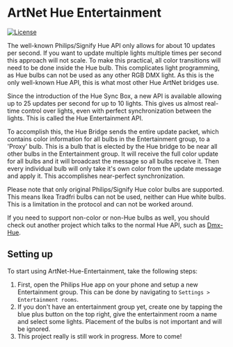 # ArtNet Hue Entertainment

[![License](https://img.shields.io/badge/license-MIT-blue.svg)](LICENSE.txt)

The well-known Philips/Signify Hue API only allows for about 10 updates per second.
If you want to update multiple lights multiple times per second this approach will not scale.
To make this practical, all color transitions will need to be done inside the Hue bulb.
This complicates light programming, as Hue bulbs can not be used as any other RGB DMX light.
As this is the only well-known Hue API, this is what most other Hue ArtNet bridges use. 

Since the introduction of the Hue Sync Box, a new API is available allowing up to
25 updates per second for up to 10 lights. This gives us almost real-time control over
lights, even with perfect synchronization between the lights.
This is called the Hue Entertainment API.

To accomplish this, the Hue Bridge sends the entire update packet, which contains
color information for all bulbs in the Entertainment group, to a 'Proxy' bulb.
This is a bulb that is elected by the Hue bridge to be near all other bulbs in the
Entertainment group. It will receive the full color update for all bulbs and it will
broadcast the message so all bulbs receive it. Then every individual bulb will only
take it's own color from the update message and apply it.
This accomplishes near-perfect synchronization.

Please note that only original Philips/Signify Hue color bulbs are supported.
This means Ikea Tradfri bulbs can not be used, neither can Hue white bulbs.
This is a limitation in the protocol and can not be worked around.

If you need to support non-color or non-Hue bulbs as well, you should check out
another project which talks to the normal Hue API, such as [Dmx-Hue](https://github.com/sinedied/dmx-hue).

## Setting up
To start using ArtNet-Hue-Entertainment, take the following steps:
1. First, open the Philips Hue app on your phone
   and setup a new Entertainment group.
   This can be done by navigating to `Settings > Entertainment rooms`.
2. If you don't have an entertainment group yet, create one by tapping
   the blue plus button on the top right, give the entertainment room a name
   and select some lights.
   Placement of the bulbs is not important and will be ignored.
3. This project really is still work in progress. More to come!
